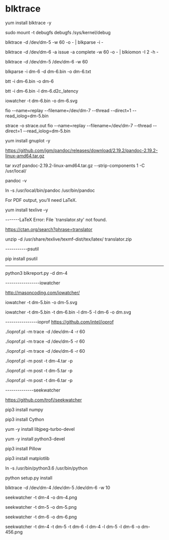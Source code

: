 # blktrace
yum install blktrace -y

sudo mount -t debugfs debugfs /sys/kernel/debug

blktrace -d /dev/dm-5 -w 60 -o - | blkparse -i -

blktrace -d /dev/dm-6 -a issue -a complete -w 60 -o - | blkiomon  -I 2 -h -

blktrace -d /dev/dm-5 /dev/dm-6 -w 60

blkparse -i dm-6 -d dm-6.bin -o dm-6.txt

btt -i dm-6.bin -o dm-6

btt -i dm-6.bin -l dm-6.d2c_latency

iowatcher -t dm-6.bin -o dm-6.svg

fio  --name=replay --filename=/dev/dm-7 --thread --direct=1 --read_iolog=dm-5.bin

strace -o  strace.out fio  --name=replay --filename=/dev/dm-7 --thread --direct=1 --read_iolog=dm-5.bin

yum install gnuplot -y

https://github.com/jgm/pandoc/releases/download/2.19.2/pandoc-2.19.2-linux-amd64.tar.gz

tar xvzf pandoc-2.19.2-linux-amd64.tar.gz --strip-components 1 -C /usr/local/

pandoc -v

ln -s /usr/local/bin/pandoc /usr/bin/pandoc

For PDF output, you’ll need LaTeX.

yum install texlive –y

-------LaTeX Error: File `translator.sty' not found.

https://ctan.org/search?phrase=translator

unzip -d /usr/share/texlive/texmf-dist/tex/latex/ translator.zip

-----------psutil

pip install psutil

--------------

python3 blkreport.py -d dm-4

-----------------iowatcher

http://masoncoding.com/iowatcher/

iowatcher -t dm-5.bin -o dm-5.svg

iowatcher -t dm-5.bin -t dm-6.bin -l dm-5 -l dm-6 -o dm.svg

----------------ioprof
https://github.com/intel/ioprof

./ioprof.pl -m trace -d /dev/dm-4 -r 60

./ioprof.pl -m trace -d /dev/dm-5 -r 60

./ioprof.pl -m trace -d /dev/dm-6 -r 60

./ioprof.pl -m post -t dm-4.tar -p

./ioprof.pl -m post -t dm-5.tar -p

./ioprof.pl -m post -t dm-6.tar -p

--------------seekwatcher

https://github.com/trofi/seekwatcher

pip3 install numpy

pip3 install Cython

yum -y install libjpeg-turbo-devel

yum -y install python3-devel

pip3 install Pillow

pip3 install matplotlib

ln -s /usr/bin/python3.6 /usr/bin/python

python setup.py install 

blktrace -d /dev/dm-4 /dev/dm-5 /dev/dm-6 -w 10

seekwatcher -t dm-4 -o dm-4.png

seekwatcher -t dm-5 -o dm-5.png

seekwatcher -t dm-6 -o dm-6.png

seekwatcher -t dm-4 -t dm-5 -t dm-6 -l dm-4 -l dm-5 -l dm-6 -o dm-456.png

